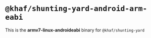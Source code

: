 # `@khaf/shunting-yard-android-arm-eabi`

This is the **armv7-linux-androideabi** binary for `@khaf/shunting-yard`
